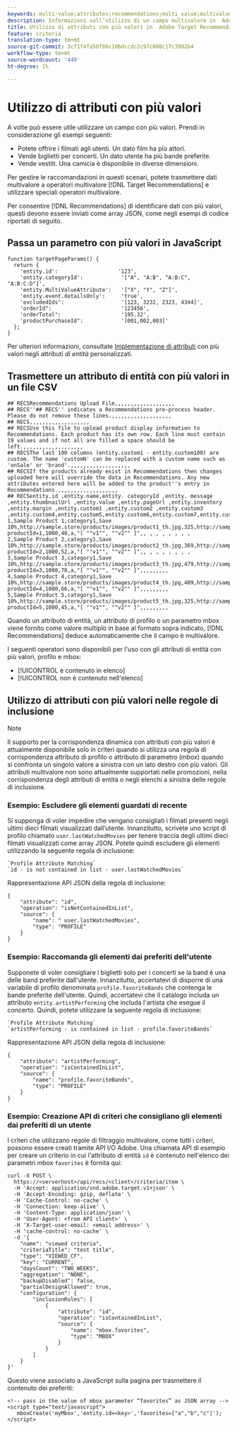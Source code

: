 ```yaml
---
keywords: multi-value;attributes;recommendations;multi value;multivalue;multi-value
description: Informazioni sull’utilizzo di un campo multivalore in  Adobe Target Recommendations con operatori multivalore speciali.
title: Utilizzo di attributi con più valori in  Adobe Target Recommendations
feature: criteria
translation-type: tm+mt
source-git-commit: 3cf1f4fa56f86c106dccdc2c97c080c17c3982b4
workflow-type: tm+mt
source-wordcount: '449'
ht-degree: 1%

---
```



# Utilizzo di attributi con più valori

A volte può essere utile utilizzare un campo con più valori. Prendi in considerazione gli esempi seguenti:

* Potete offrire i filmati agli utenti. Un dato film ha più attori.
* Vende biglietti per concerti. Un dato utente ha più bande preferite.
* Vende vestiti. Una camicia è disponibile in diverse dimensioni.

Per gestire le raccomandazioni in questi scenari, potete trasmettere dati multivalore a operatori multivalore [!DNL Target Recommendations] e utilizzare speciali operatori multivalore.

Per consentire [!DNL Recommendations] di identificare dati con più valori, questi devono essere inviati come array JSON, come negli esempi di codice riportati di seguito.

## Passa un parametro con più valori in JavaScript

```
function targetPageParams() { 
  return { 
    'entity.id':                   '123', 
    'entity.categoryId':            '["A", "A:B", "A:B:C", "A:B:C:D"]',        
    'entity.MultiValueAttribute':   '["X", "Y", "Z"]', 
    'entity.event.detailsOnly':     'true', 
    'excludedIds":                  '[123, 3232, 2323, 4344]', 
    'orderId":                      '123456', 
    'orderTotal":                   '195.32', 
    'productPurchaseId":            '[001,002,003]' 
  }; 
}
```

Per ulteriori informazioni, consultate [Implementazione di attributi](/help/c-recommendations/c-products/custom-entity-attributes.md#section_80FEFE49E8AF415D99B739AA3CBA2A14) con più valori negli attributi *di entità* personalizzati.

## Trasmettere un attributo di entità con più valori in un file CSV

```
## RECSRecommendations Upload File,,,,,,,,,,,,,,,,,,,
## RECS''## RECS'' indicates a Recommendations pre-process header. Please do not remove these lines.,,,,,,,,,,,,,,,,,,,
## RECS,,,,,,,,,,,,,,,,,,,
## RECSUse this file to upload product display information to Recommendations. Each product has its own row. Each line must contain 19 values and if not all are filled a space should be left.,,,,,,,,,,,,,,,,,,,
## RECSThe last 100 columns (entity.custom1 - entity.custom100) are custom. The name 'customN' can be replaced with a custom name such as 'onSale' or 'brand'.,,,,,,,,,,,,,,,,,,,
## RECSIf the products already exist in Recommendations then changes uploaded here will override the data in Recommendations. Any new attributes entered here will be added to the product''s entry in Recommendations.,,,,,,,,,,,,,,,,,,,
## RECSentity.id ,entity.name,entity. categoryId ,entity. message ,entity.thumbnailUrl ,entity.value ,entity.pageUrl ,entity.inventory ,entity.margin ,entity.custom1 ,entity.custom2 ,entity.custom3 ,entity.custom4,entity.custom5,entity.custom6,entity.custom7,entity.custom8,entity.custom9,entity.custom10,
1,Sample Product 1,category1,Save 10%,http://sample.store/products/images/product1_th.jpg,325,http://sample.store/products/product_detail.jsp?productId=1,1000,48,a,"[ ""v1"", ""v2"" ]",, , , , , , , ,
2,Sample Product 2,category1,Save 10%,http://sample.store/products/images/product2_th.jpg,369,http://sample.store/products/product_detail.jsp?productId=2,1000,52,a,"[ ""v1"", ""v2"" ]",, , , , , , , ,
3,Sample Product 3,category1,Save 10%,http://sample.store/products/images/product3_th.jpg,479,http://sample.store/products/product_detail.jsp?productId=3,1000,78,a,"[ ""v1"", ""v2"" ]",,,,,,,,,
4,Sample Product 4,category1,Save 10%,http://sample.store/products/images/product4_th.jpg,409,http://sample.store/products/product_detail.jsp?productId=4,1000,66,a,"[ ""v1"", ""v2"" ]",,,,,,,,,
5,Sample Product 5,category1,Save 10%,http://sample.store/products/images/product5_th.jpg,325,http://sample.store/products/product_detail.jsp?productId=5,1000,45,a,"[ ""v1"", ""v2"" ]",,,,,,,,, 
```

Quando un attributo di entità, un attributo di profilo o un parametro mbox viene fornito come valore multiplo in base al formato sopra indicato, [!DNL Recommendations] deduce automaticamente che il campo è multivalore.

I seguenti operatori sono disponibili per l&#39;uso con gli attributi di entità con più valori, profilo e mbox:

* [!UICONTROL è contenuto in elenco]
* [!UICONTROL non è contenuto nell&#39;elenco]

## Utilizzo di attributi con più valori nelle regole di inclusione

>[!NOTE]
>
>Il supporto per la corrispondenza dinamica con attributi con più valori è attualmente disponibile solo in criteri quando si utilizza una regola di corrispondenza attributo di profilo o attributo di parametro (mbox) quando si confronta un singolo valore a sinistra con un lato destro con più valori. Gli attributi multivalore non sono attualmente supportati nelle promozioni, nella corrispondenza degli attributi di entità o negli elenchi a sinistra delle regole di inclusione.


### Esempio: Escludere gli elementi guardati di recente

Si supponga di voler impedire che vengano consigliati i filmati presenti negli ultimi dieci filmati visualizzati dall’utente. Innanzitutto, scrivete uno script di profilo chiamato `user.lastWatchedMovies` per tenere traccia degli ultimi dieci filmati visualizzati come array JSON. Potete quindi escludere gli elementi utilizzando la seguente regola di inclusione:

```
`Profile Attribute Matching`
`id - is not contained in list - user.lastWatchedMovies`
```

Rappresentazione API JSON della regola di inclusione:

```
{
    "attribute": "id",
    "operation": "isNotContainedInList",
    "source": {
        "name": " user.lastWatchedMovies",
        "type": "PROFILE"
    }
} 
```

### Esempio: Raccomanda gli elementi dai preferiti dell&#39;utente

Supponete di voler consigliare i biglietti solo per i concerti se la band è una delle band preferite dall&#39;utente. Innanzitutto, accertatevi di disporre di una variabile di profilo denominata `profile.favoriteBands` che contenga le bande preferite dell&#39;utente. Quindi, accertatevi che il catalogo includa un attributo `entity.artistPerforming` che includa l&#39;artista che esegue il concerto. Quindi, potete utilizzare la seguente regola di inclusione:

```
`Profile Attribute Matching`
`artistPerforming - is contained in list - profile.favoriteBands`
```

Rappresentazione API JSON della regola di inclusione:

```
{
    "attribute": "artistPerforming",
    "operation": "isContainedInList",
    "source": {
        "name": "profile.favoriteBands",
        "type": "PROFILE"
    }
}
```

### Esempio: Creazione API di criteri che consigliano gli elementi dai preferiti di un utente

I criteri che utilizzano regole di filtraggio multivalore, come tutti i criteri, possono essere creati tramite  API I/O Adobe. Una chiamata API di esempio per creare un criterio in cui l&#39;attributo di entità `id` è contenuto nell&#39;elenco dei parametri mbox `favorites` è fornita qui:

```
curl -X POST \
  https://<serverhost>/api/recs/<client>/criteria/item \
  -H 'Accept: application/vnd.adobe.target.v1+json' \
  -H 'Accept-Encoding: gzip, deflate' \
  -H 'Cache-Control: no-cache' \
  -H 'Connection: keep-alive' \
  -H 'Content-Type: application/json' \
  -H 'User-Agent: <from API client>' \
  -H 'X-Target-user-email: <email address>' \
  -H 'cache-control: no-cache' \
  -d '{
    "name": "viewed criteria",
    "criteriaTitle": "test title",
    "type": "VIEWED_CF",
    "key": "CURRENT",
    "daysCount": "TWO_WEEKS",
    "aggregation": "NONE",
    "backupDisabled": false,
    "partialDesignAllowed": true,
    "configuration": {
        "inclusionRules": [
            {
                "attribute": "id",
                "operation": "isContainedInList",
                "source": {
                    "name": "mbox.favorites",
                    "type": "MBOX"
                }
            }
        ]
    }
}'
```

Questo viene associato a JavaScript sulla pagina per trasmettere il contenuto dei preferiti:

```
<!-- pass in the value of mbox parameter “favorites” as JSON array -->
<script type="text/javascript">
   mboxCreate('myMbox','entity.id=<key>','favorites=["a","b","c"]');
</script>
```
